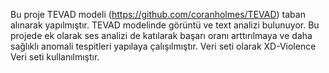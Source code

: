 Bu proje TEVAD modeli (https://github.com/coranholmes/TEVAD) taban alınarak yapılmıştır. TEVAD modelinde görüntü ve text analizi bulunuyor. Bu projede ek olarak ses analizi de katılarak başarı oranı arttırılmaya ve daha sağlıklı anomali tespitleri yapılaya çalışılmıştır.
Veri seti olarak XD-Violence Veri seti kullanılmıştır.
